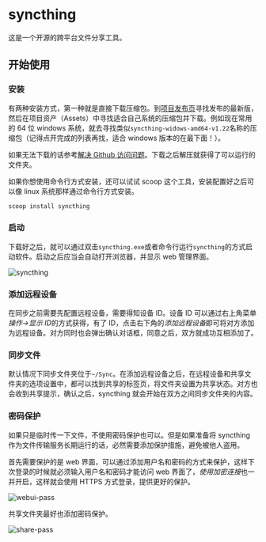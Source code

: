 # syncthing

这是一个开源的跨平台文件分享工具。

## 开始使用

### 安装

有两种安装方式，第一种就是直接下载压缩包。到[项目发布页](https://github.com/syncthing/syncthing/releases)寻找发布的最新版，然后在项目资产（Assets）中寻找适合自己系统的压缩包并下载。例如现在常用的 64 位 windows 系统，就去寻找类似`syncthing-widows-amd64-v1.22`名称的压缩包（记得点开完成的列表再找，适合 windows 版本的在最下面！）。

如果无法下载的话参考[解决 Github 访问问题](/network/github.md)。下载之后解压就获得了可以运行的文件夹。

如果你想使用命令行方式安装，还可以试试 scoop 这个工具，安装配置好之后可以像 linux 系统那样通过命令行方式安装。

```sh
scoop install syncthing
```

### 启动

下载好之后，就可以通过双击`syncthing.exe`或者命令行运行`syncthing`的方式启动软件。启动之后应当会自动打开浏览器，并显示 web 管理界面。

![syncthing](/img/syncthing.png)

### 添加远程设备

在同步之前需要先配置远程设备，需要得知设备 ID。设备 ID 可以通过右上角菜单*操作->显示 ID*的方式获得，有了 ID，点击右下角的*添加远程设备*即可将对方添加为远程设备。对方同时也会弹出确认对话框，同意之后，双方就成功互相添加了。

### 同步文件

默认情况下同步文件夹位于`~/Sync`。在添加远程设备之后，在远程设备和共享文件夹的选项设置中，都可以找到共享的标签页，将文件夹设置为共享状态。对方也会收到共享提示，确认之后，syncthing 就会开始在双方之间同步文件夹的内容。

### 密码保护

如果只是临时传一下文件，不使用密码保护也可以。但是如果准备将 syncthing 作为文件传输服务长期运行的话，必然需要添加保护措施，避免被他人盗用。

首先需要保护的是 web 界面，可以通过添加用户名和密码的方式来保护，这样下次登录的时候就必须输入用户名和密码才能访问 web 界面了，*使用加密连接*也一并开启，这样就会使用 HTTPS 方式登录，提供更好的保护。

![webui-pass](/img/syncthing-webui-pass.png)

共享文件夹最好也添加密码保护。

![share-pass](/img/syncthing-share-pass.png)
